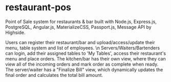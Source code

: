 # restaurant-pos

Point of Sale system for restaurants & bar built with Node.js, Express.js, PostgreSQL, Angular.js, MaterializeCSS, Passport.js, Message API by Highside.

Users can register their restaurant/bar and upload/access/update their menu, table system and list of employees. \n
Servers/Waiters/Bartenders can login, add their assigned tables to 'My Tables', access their restaurant's menu and place orders.
The kitchen/bar has their own view, where they can view all of the incoming orders and mark order as complete when ready.
The server/waiter has a "Finalize Bill" view, which dynamically updates the final order and calculates the total bill amount.
